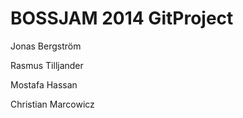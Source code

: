 BOSSJAM 2014 GitProject
============
Jonas Bergström

Rasmus Tilljander

Mostafa Hassan

Christian Marcowicz 
